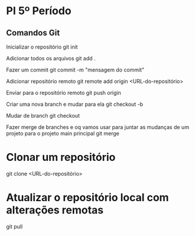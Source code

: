 # PI 5º Período

## Comandos Git
Inicializar o repositório
git init

Adicionar todos os arquivos
git add .

Fazer um commit
git commit -m "mensagem do commit"

Adicionar repositório remoto
git remote add origin <URL-do-repositório>

Enviar para o repositório remoto
git push origin <nome-da-branch>

Criar uma nova branch e mudar para ela
git checkout -b <nome-da-branch>

Mudar de branch
git checkout <nome-da-branch>

Fazer merge de branches e oq vamos usar para juntar as mudanças de um projeto para o projeto main principal
git merge <nome-da-branch>

# Clonar um repositório
git clone <URL-do-repositório>

# Atualizar o repositório local com alterações remotas
git pull
